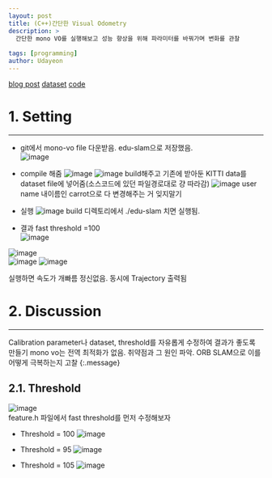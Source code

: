 ```yaml
---
layout: post
title: (C++)간단한 Visual Odometry
description: >
  간단한 mono VO를 실행해보고 성능 향상을 위해 파라미터를 바꿔가며 변화를 관찰
  
tags: [programming]
author: Udayeon
---
```

[blog post](https://avisingh599.github.io/vision/monocular-vo/)
[dataset](http://www.cvlibs.net/datasets/kitti/eval_odometry.php)
[code](https://github.com/avisingh599/mono-vo)

# 1. Setting
* * *

* git에서 mono-vo file 다운받음. edu-slam으로 저장했음.   
![image](https://user-images.githubusercontent.com/69246778/128284681-c5ce865e-13ce-4307-9c3e-f999f7073a9b.png)   
   
* compile 해줌
![image](https://user-images.githubusercontent.com/69246778/128284910-bcf3ac07-1f41-44af-905f-72781ba638ea.png)
![image](https://user-images.githubusercontent.com/69246778/128285083-402ffd8b-def8-431b-9926-dd02150c859b.png)
build해주고 기존에 받아둔 KITTI data를 dataset file에 넣어줌(소스코드에 있던 파일경로대로 걍 따라감)
![image](https://user-images.githubusercontent.com/69246778/128285198-a10f2d11-db08-4d7f-8197-4cd3a3c436a5.png)
user name 내이름인 carrot으로 다 변경해주는 거 잊지말기

* 실행
![image](https://user-images.githubusercontent.com/69246778/128285345-b23685f2-260c-47db-85e7-a530bb714938.png)
build 디렉토리에서 ./edu-slam 치면 실행됨.

* 결과
fast threshold =100   
![image](https://user-images.githubusercontent.com/69246778/128450583-bcfe6743-0bd8-42f2-b407-14bb89a75f30.png)   
   
![image](https://user-images.githubusercontent.com/69246778/128450883-5e6fc7f5-e8fa-40e2-b529-e83be145ae17.png)   
![image](https://user-images.githubusercontent.com/69246778/128451090-6ce22707-0539-4db0-b562-a9bd7830399a.png)
![image](https://user-images.githubusercontent.com/69246778/128451111-4c82ebdc-f2e3-41a0-bef3-36ea6b4b0986.png)

실행하면 속도가 개빠름 정신없음. 동시에 Trajectory 출력됨   



# 2. Discussion
* * *
Calibration parameter나 dataset, threshold를 자유롭게 수정하여 결과가 좋도록 만들기
mono vo는 전역 최적화가 없음. 취약점과 그 원인 파악.
ORB SLAM으로 이를 어떻게 극복하는지 고찰
{:.message}

## 2.1. Threshold
![image](https://user-images.githubusercontent.com/69246778/128446933-24c85a5a-8075-4bbc-a5a6-1b873136b10a.png)   
feature.h 파일에서 fast threshold를 먼저 수정해보자   

* Threshold = 100
![image](https://user-images.githubusercontent.com/69246778/128454653-59e32f18-e14a-4814-83f4-fe2e93cebf1c.png)

* Threshold = 95
![image](https://user-images.githubusercontent.com/69246778/128454996-c83fbaa7-3c37-49cb-822a-8282e74bc604.png)

* Threshold = 105
![image](https://user-images.githubusercontent.com/69246778/128455160-58b68660-07d8-45fb-897d-a5e97fbd97c0.png)


